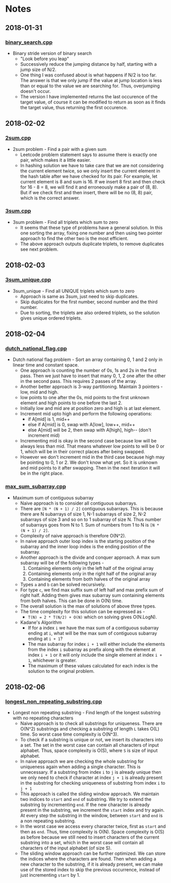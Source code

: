 # Notes

## 2018-01-31
### [binary_search.cpp](https://github.com/babu-thomas/ds-algos/blob/master/binary_search.cpp)
- Binary stride version of binary search
	- "Look before you leap"
	- Successively reduce the jumping distance by half, starting with a jump size of N/2.
	- One thing I was confused about is what happens if N/2 is too far. The answer is that we only
	jump if the value at jump location is less than or equal to the value we are searching for.
	Thus, overjumping doesn't occur.
	- The version I have implemented returns the last occurence of the target value, of course it
	can be modified to return as soon as it finds the target value, thus returning the first occurence.

## 2018-02-02
### [2sum.cpp](https://github.com/babu-thomas/ds-algos/blob/master/2sum.cpp)
- 2sum problem - Find a pair with a given sum
	- Leetcode problem statement says to assume there is exactly one pair, which makes it a little
	easier.
	- In hashing solution we have to take care that we are not considering the current element twice,
	so we only insert the current element in the hash table after we have checked for its pair.
	For example, let current element is 8 and sum is 16. If we insert 8 first and then check for
	16 - 8 = 8, we will find it and erroneously make a pair of (8, 8). But if we check first and
	then insert, there will be no (8, 8) pair, which is the correct answer.

### [3sum.cpp](https://github.com/babu-thomas/ds-algos/blob/master/3sum.cpp)
- 3sum problem - Find all triplets which sum to zero
	- It seems that these type of problems have a general solution. In this one sorting the array,
	fixing one number and then using two pointer approach to find the other two is the most efficient.
	- The above approach outputs duplicate triplets, to remove duplicates see next problem.

## 2018-02-03
### [3sum_unique.cpp](https://github.com/babu-thomas/ds-algos/blob/master/3sum_unique.cpp)
- 3sum_unique - Find all UNIQUE triplets which sum to zero
	- Approach is same as 3sum, just need to skip duplicates.
	- Skip duplicates for the first number, second number and the third number.
	- Due to sorting, the triplets are also ordered triplets, so the solution gives unique ordered triplets.

## 2018-02-04
### [dutch_national_flag.cpp](https://github.com/babu-thomas/ds-algos/blob/master/dutch_national_flag.cpp)
- Dutch national flag problem - Sort an array containing 0, 1 and 2 only in linear time and constant space.
	- One approach is counting the number of 0s, 1s and 2s in the first pass. Then we just have to
	insert that many 0, 1, 2 one after the other in the second pass. This requires 2 passes of the
	array.
	- Another better approach is 3-way partitioning. Maintain 3 pointers - low, mid and high.
	- low points to one after the 0s, mid points to the first unknown element and high points to one
	before the last 2.
	- Initially low and mid are at position zero and high is at last element.
	- Increment mid upto high and perform the following operations:
		- if A[mid] is 1, mid++
		- else if A[mid] is 0, swap with A[low], low++, mid++
		- else A[mid] will be 2, then swap with A[high], high-- (don't increment mid)
	- Incrementing mid is okay in the second case because low will be always less than mid. That
	means whatever low points to will be 0 or 1, which will be in their correct places after being swapped.
	- However we don't increment mid in the third case because high may be pointing to 0, 1 or 2. We
	don't know what yet. So it is unknown and mid points to it after swapping. Then in the next iteration
	it will be in the right place.

### [max_sum_subarray.cpp](https://github.com/babu-thomas/ds-algos/blob/master/max_sum_subarray.cpp)
- Maximum sum of contiguous subarray
	- Naive approach is to consider all contiguous subarrays.
	- There are `[N * (N + 1) / 2]` contiguous subarrays. This is because there are N subarrays of size 1,
	N-1 subarrays of size 2, N-2 subarrays of size 3 and so on to 1 subarray of size N. Thus number of subarrays
	goes from N to 1. Sum of numbers from 1 to N is `[N * (N + 1) / 2]`.
	- Complexity of naive approach is therefore O(N^2).
	- In naive approach outer loop index is the starting position of the subarray and the inner loop index
	is the ending position of the subarray.
	- Another approach is the divide and conquer approach. A max sum subarray will be of the following types -
		1. Containing elements only in the left half of the original array
		2. Containing elements only in the right half of the original array
		3. Containing elements from both halves of the original array
	- Types `a` and `b` can be solved recursively.
	- For type `c`, we find max suffix sum of left half and max prefix sum of right half. Adding them gives
	max subarray sum containing elements from both halves. This can be done in O(N) time.
	- The overall solution is the max of solutions of above three types.
	- The time complexity for this solution can be expressed as -
		- `T(N) = 2 * T(N/2) + O(N)` which on solving gives O(N.LogN).
	- Kadane's Algorithm
		- If for a index `i` we have the max sum of a contiguous subarray ending at `i`, what will be the
		max sum of contiguous subarray ending at `i + 1`?
		- The max subarray for index `i + 1` will either include the elements from the index `i` subarray as
		prefix along with the element at index `i + 1` or it will only include the single element at
		index `i + 1`, whichever is greater.
		- The maximum of these values calculated for each index is the solution to the original problem.

## 2018-02-06
### [longest_non_repeating_substring.cpp](https://github.com/babu-thomas/ds-algos/blob/master/longest_non_repeating_substring.cpp)
- Longest non repeating substring - Find length of the longest substring with no repeating characters
	- Naive approach is to check all substrings for uniqueness. There are O(N^2) substrings and checking
	a substring of length `L` takes O(L) time. So worst case time complexity is O(N^3).
	- To check if a substring is unique or not, we insert its characters into a set. The set in the worst
	case can contain all characters of input alphabet. Thus, space complexity is O(S), where
	`S` is size of input alphabet.
	- In naive approach we are checking the whole substring for uniqueness again when adding a single character.
	This is unnecessary. If a substring from index `i` to `j` is already unique then we only need to check
	if character at index `j + 1` is already present in the substring for checking uniqueness of substring from
	index `i` to `j + 1`
	- This approach is called the sliding window approach. We maintain two indices to `start` and `end` of
	substring. We try to extend the substring by incrementing `end`. If the new character is already present
	in the substring, we increment the `start` index and try again. At every step the substring in the window,
	between `start` and `end` is a non repeating substring.
	- In the worst case we access every character twice, first as `start` and then as `end`. Thus, time complexity
	is O(N). Space complexity is O(S) as before because we still need to insert characters of the current
	substring into a set, which in the worst case will contain all characters of the input alphabet (of size S).
	- The sliding window approach can be further optimized. We can store the indices where the characters are found.
	Then when adding a new character to the substring, if it is already present, we can make use of the stored
	index to skip the previous occurrence, instead of just incrementing `start` by 1.